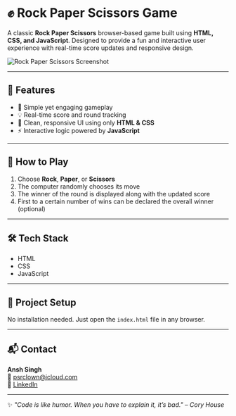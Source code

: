 # ✊ Rock Paper Scissors Game

A classic **Rock Paper Scissors** browser-based game built using **HTML, CSS, and JavaScript**. Designed to provide a fun and interactive user experience with real-time score updates and responsive design.

![Rock Paper Scissors Screenshot](https://res.cloudinary.com/dvzwgucdm/image/upload/v1749354845/Screenshot_2025-06-08_at_9.19.26_AM_sgbnll.png)

---

## 🔧 Features

- 🧠 Simple yet engaging gameplay
- 💡 Real-time score and round tracking
- 🎨 Clean, responsive UI using only **HTML & CSS**
- ⚡ Interactive logic powered by **JavaScript**

---

## 🚀 How to Play

1. Choose **Rock**, **Paper**, or **Scissors**
2. The computer randomly chooses its move
3. The winner of the round is displayed along with the updated score
4. First to a certain number of wins can be declared the overall winner (optional)

---

## 🛠️ Tech Stack

- HTML
- CSS
- JavaScript

---

## 📂 Project Setup

No installation needed. Just open the `index.html` file in any browser.

---

## 📬 Contact

**Ansh Singh**  
📩 psrclown@icloud.com  
🔗 [LinkedIn](https://www.linkedin.com/in/psrclown)

---

✨ _"Code is like humor. When you have to explain it, it’s bad." – Cory House_
